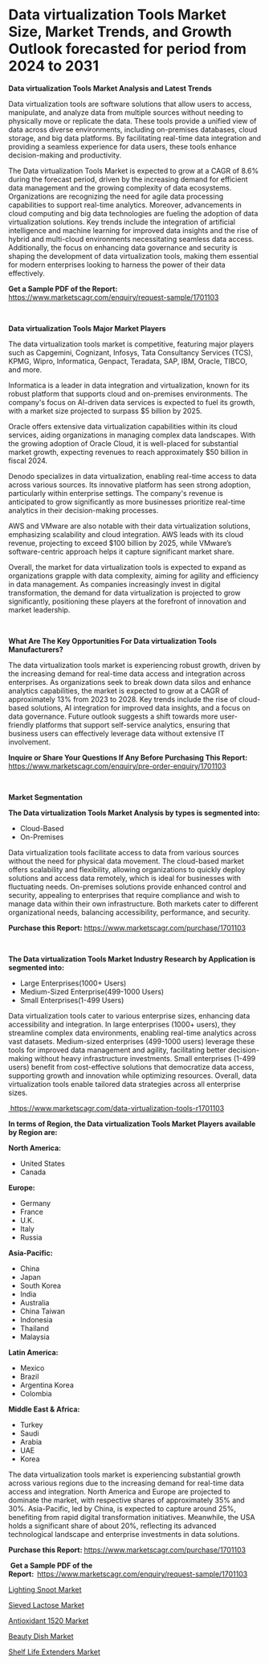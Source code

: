 <p><h1>Data virtualization Tools Market Size, Market Trends, and Growth Outlook forecasted for period from 2024 to 2031</h1></p><p><strong>Data virtualization Tools Market Analysis and Latest Trends</strong></p>
<p><p>Data virtualization tools are software solutions that allow users to access, manipulate, and analyze data from multiple sources without needing to physically move or replicate the data. These tools provide a unified view of data across diverse environments, including on-premises databases, cloud storage, and big data platforms. By facilitating real-time data integration and providing a seamless experience for data users, these tools enhance decision-making and productivity.</p><p>The Data virtualization Tools Market is expected to grow at a CAGR of 8.6% during the forecast period, driven by the increasing demand for efficient data management and the growing complexity of data ecosystems. Organizations are recognizing the need for agile data processing capabilities to support real-time analytics. Moreover, advancements in cloud computing and big data technologies are fueling the adoption of data virtualization solutions. Key trends include the integration of artificial intelligence and machine learning for improved data insights and the rise of hybrid and multi-cloud environments necessitating seamless data access. Additionally, the focus on enhancing data governance and security is shaping the development of data virtualization tools, making them essential for modern enterprises looking to harness the power of their data effectively.</p></p>
<p><strong>Get a Sample PDF of the Report:&nbsp;</strong> <a href="https://www.marketscagr.com/enquiry/request-sample/1701103?utm_campaign=1683&utm_medium=2&utm_source=Github&utm_content=ia&utm_term=21102024&utm_id=data-virtualization-tools">https://www.marketscagr.com/enquiry/request-sample/1701103</a></p>
<p>&nbsp;</p>
<p><strong>Data virtualization Tools Major Market Players</strong></p>
<p><p>The data virtualization tools market is competitive, featuring major players such as Capgemini, Cognizant, Infosys, Tata Consultancy Services (TCS), KPMG, Wipro, Informatica, Genpact, Teradata, SAP, IBM, Oracle, TIBCO, and more. </p><p>Informatica is a leader in data integration and virtualization, known for its robust platform that supports cloud and on-premises environments. The company's focus on AI-driven data services is expected to fuel its growth, with a market size projected to surpass $5 billion by 2025. </p><p>Oracle offers extensive data virtualization capabilities within its cloud services, aiding organizations in managing complex data landscapes. With the growing adoption of Oracle Cloud, it is well-placed for substantial market growth, expecting revenues to reach approximately $50 billion in fiscal 2024.</p><p>Denodo specializes in data virtualization, enabling real-time access to data across various sources. Its innovative platform has seen strong adoption, particularly within enterprise settings. The company's revenue is anticipated to grow significantly as more businesses prioritize real-time analytics in their decision-making processes.</p><p>AWS and VMware are also notable with their data virtualization solutions, emphasizing scalability and cloud integration. AWS leads with its cloud revenue, projecting to exceed $100 billion by 2025, while VMware’s software-centric approach helps it capture significant market share.</p><p>Overall, the market for data virtualization tools is expected to expand as organizations grapple with data complexity, aiming for agility and efficiency in data management. As companies increasingly invest in digital transformation, the demand for data virtualization is projected to grow significantly, positioning these players at the forefront of innovation and market leadership.</p></p>
<p>&nbsp;</p>
<p><strong>What Are The Key Opportunities For Data virtualization Tools Manufacturers?</strong></p>
<p><p>The data virtualization tools market is experiencing robust growth, driven by the increasing demand for real-time data access and integration across enterprises. As organizations seek to break down data silos and enhance analytics capabilities, the market is expected to grow at a CAGR of approximately 13% from 2023 to 2028. Key trends include the rise of cloud-based solutions, AI integration for improved data insights, and a focus on data governance. Future outlook suggests a shift towards more user-friendly platforms that support self-service analytics, ensuring that business users can effectively leverage data without extensive IT involvement.</p></p>
<p><strong>Inquire or Share Your Questions If Any Before Purchasing This Report:</strong> <a href="https://www.marketscagr.com/enquiry/pre-order-enquiry/1701103?utm_campaign=1683&utm_medium=2&utm_source=Github&utm_content=ia&utm_term=21102024&utm_id=data-virtualization-tools">https://www.marketscagr.com/enquiry/pre-order-enquiry/1701103</a></p>
<p>&nbsp;</p>
<p><strong>Market Segmentation</strong></p>
<p><strong>The Data virtualization Tools Market Analysis by types is segmented into:</strong></p>
<p><ul><li>Cloud-Based</li><li>On-Premises</li></ul></p>
<p><p>Data virtualization tools facilitate access to data from various sources without the need for physical data movement. The cloud-based market offers scalability and flexibility, allowing organizations to quickly deploy solutions and access data remotely, which is ideal for businesses with fluctuating needs. On-premises solutions provide enhanced control and security, appealing to enterprises that require compliance and wish to manage data within their own infrastructure. Both markets cater to different organizational needs, balancing accessibility, performance, and security.</p></p>
<p><strong>Purchase this Report:&nbsp;</strong><a href="https://www.marketscagr.com/purchase/1701103?utm_campaign=1683&utm_medium=2&utm_source=Github&utm_content=ia&utm_term=21102024&utm_id=data-virtualization-tools">https://www.marketscagr.com/purchase/1701103</a></p>
<p>&nbsp;</p>
<p><strong>The Data virtualization Tools Market Industry Research by Application is segmented into:</strong></p>
<p><ul><li>Large Enterprises(1000+ Users)</li><li>Medium-Sized Enterprise(499-1000 Users)</li><li>Small Enterprises(1-499 Users)</li></ul></p>
<p><p>Data virtualization tools cater to various enterprise sizes, enhancing data accessibility and integration. In large enterprises (1000+ users), they streamline complex data environments, enabling real-time analytics across vast datasets. Medium-sized enterprises (499-1000 users) leverage these tools for improved data management and agility, facilitating better decision-making without heavy infrastructure investments. Small enterprises (1-499 users) benefit from cost-effective solutions that democratize data access, supporting growth and innovation while optimizing resources. Overall, data virtualization tools enable tailored data strategies across all enterprise sizes.</p></p>
<p><a href="https://www.marketscagr.com/data-virtualization-tools-r1701103?utm_campaign=1683&utm_medium=2&utm_source=Github&utm_content=ia&utm_term=21102024&utm_id=data-virtualization-tools">&nbsp;https://www.marketscagr.com/data-virtualization-tools-r1701103</a></p>
<p><strong>In terms of Region, the Data virtualization Tools Market Players available by Region are:</strong></p>
<p>
    <p> <strong> North America: </strong>
        <ul>
            <li>United States</li>
            <li>Canada</li>
        </ul>
        </p> 
    <p> <strong> Europe: </strong>
        <ul>
            <li>Germany</li>
            <li>France</li>
            <li>U.K.</li>
            <li>Italy</li>
            <li>Russia</li>
        </ul>
        </p> 
    <p> <strong> Asia-Pacific: </strong>
        <ul>
            <li>China</li>
            <li>Japan</li>
            <li>South Korea</li>
            <li>India</li>
            <li>Australia</li>
            <li>China Taiwan</li>
            <li>Indonesia</li>
            <li>Thailand</li>
            <li>Malaysia</li>
        </ul>
        </p> 
    <p> <strong> Latin America: </strong>
        <ul>
            <li>Mexico</li>
            <li>Brazil</li>
            <li>Argentina Korea</li>
            <li>Colombia</li>
        </ul>
        </p> 
    <p> <strong> Middle East & Africa: </strong>
        <ul>
            <li>Turkey</li>
            <li>Saudi</li>
            <li>Arabia</li>
            <li>UAE</li>
            <li>Korea</li>
        </ul>
    </p>
    </p>
<p><p>The data virtualization tools market is experiencing substantial growth across various regions due to the increasing demand for real-time data access and integration. North America and Europe are projected to dominate the market, with respective shares of approximately 35% and 30%. Asia-Pacific, led by China, is expected to capture around 25%, benefiting from rapid digital transformation initiatives. Meanwhile, the USA holds a significant share of about 20%, reflecting its advanced technological landscape and enterprise investments in data solutions.</p></p>
<p><strong>Purchase this Report: </strong><a href="https://www.marketscagr.com/purchase/1701103?utm_campaign=1683&utm_medium=2&utm_source=Github&utm_content=ia&utm_term=21102024&utm_id=data-virtualization-tools">https://www.marketscagr.com/purchase/1701103</a></p>
<p>&nbsp;<strong>Get a Sample PDF of the Report:&nbsp;&nbsp;</strong><a href="https://www.marketscagr.com/enquiry/request-sample/1701103?utm_campaign=1683&utm_medium=2&utm_source=Github&utm_content=ia&utm_term=21102024&utm_id=data-virtualization-tools">https://www.marketscagr.com/enquiry/request-sample/1701103</a></p>
<p><strong></strong></p>
<p><p><a href="https://www.linkedin.com/pulse/digital-transformation-lighting-snoot-industry-market-opportunities-bs3ve?utm_campaign=1683&utm_medium=2&utm_source=Github&utm_content=ia&utm_term=21102024&utm_id=data-virtualization-tools">Lighting Snoot Market</a></p><p><a href="https://www.linkedin.com/pulse/sieved-lactose-market-global-share-ranking-overall-sales-demand-vaxxe?utm_campaign=1683&utm_medium=2&utm_source=Github&utm_content=ia&utm_term=21102024&utm_id=data-virtualization-tools">Sieved Lactose Market</a></p><p><a href="https://www.linkedin.com/pulse/insights-antioxidant-1520-industry-market-financial-status-size-ommme?utm_campaign=1683&utm_medium=2&utm_source=Github&utm_content=ia&utm_term=21102024&utm_id=data-virtualization-tools">Antioxidant 1520 Market</a></p><p><a href="https://www.linkedin.com/pulse/beauty-dish-market-emerging-trends-future-prospects-period-3xrle?utm_campaign=1683&utm_medium=2&utm_source=Github&utm_content=ia&utm_term=21102024&utm_id=data-virtualization-tools">Beauty Dish Market</a></p><p><a href="https://www.linkedin.com/pulse/future-shelf-life-extenders-market-global-forecast-trends-2024-w4mqe?utm_campaign=1683&utm_medium=2&utm_source=Github&utm_content=ia&utm_term=21102024&utm_id=data-virtualization-tools">Shelf Life Extenders Market</a></p></p>